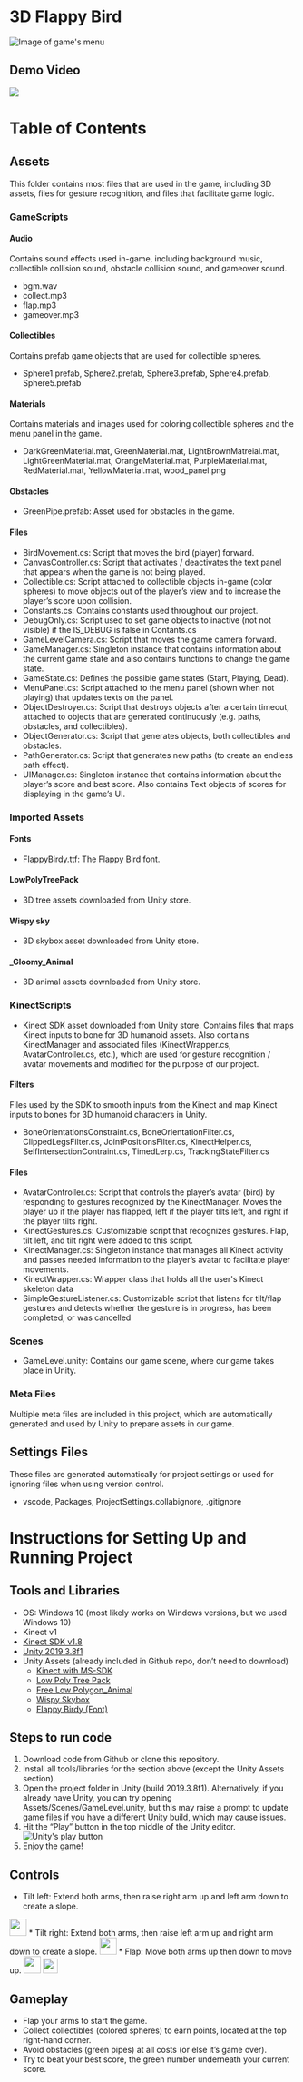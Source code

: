 # 3D Flappy Bird
![Image of game's menu](Images/game_menu.png)

## Demo Video
[![](http://img.youtube.com/vi/JTtSeiw6p2Q/0.jpg)](http://www.youtube.com/watch?v=JTtSeiw6p2Q "Demo Video")

# Table of Contents
## Assets
This folder contains most files that are used in the game, including 3D assets, files for gesture recognition, and files that facilitate game logic.
### GameScripts
#### Audio
Contains sound effects used in-game, including background music, collectible collision sound, obstacle collision sound, and gameover sound.
* bgm.wav
* collect.mp3
* flap.mp3
* gameover.mp3
#### Collectibles
Contains prefab game objects that are used for collectible spheres.
* Sphere1.prefab, Sphere2.prefab, Sphere3.prefab, Sphere4.prefab, Sphere5.prefab
#### Materials
Contains materials and images used for coloring collectible spheres and the menu panel in the game.
* DarkGreenMaterial.mat, GreenMaterial.mat, LightBrownMatreial.mat, LightGreenMaterial.mat, OrangeMaterial.mat, PurpleMaterial.mat, RedMaterial.mat, YellowMaterial.mat, wood_panel.png
#### Obstacles
* GreenPipe.prefab: Asset used for obstacles in the game.
#### Files
* BirdMovement.cs: Script that moves the bird (player) forward.
* CanvasController.cs: Script that activates / deactivates the text panel that appears when the game is not being played.
* Collectible.cs: Script attached to collectible objects in-game (color spheres) to move objects out of the player’s view and to increase the player’s score upon collision.
* Constants.cs: Contains constants used throughout our project.
* DebugOnly.cs: Script used to set game objects to inactive (not not visible) if the IS_DEBUG is false in Contants.cs
* GameLevelCamera.cs: Script that moves the game camera forward.
* GameManager.cs: Singleton instance that contains information about the current game state and also contains functions to change the game state.
* GameState.cs: Defines the possible game states (Start, Playing, Dead).
* MenuPanel.cs: Script attached to the menu panel (shown when not playing) that updates texts on the panel.
* ObjectDestroyer.cs: Script that destroys objects after a certain timeout, attached to objects that are generated continuously (e.g. paths, obstacles, and collectibles).
* ObjectGenerator.cs: Script that generates objects, both collectibles and obstacles.
* PathGenerator.cs: Script that generates new paths (to create an endless path effect).
* UIManager.cs: Singleton instance that contains information about the player’s score and best score. Also contains Text objects of scores for displaying in the game’s UI.

### Imported Assets
#### Fonts
* FlappyBirdy.ttf: The Flappy Bird font.
#### LowPolyTreePack
* 3D tree assets downloaded from Unity store.
#### Wispy sky
* 3D skybox asset downloaded from Unity store.
#### _Gloomy_Animal
* 3D animal assets downloaded from Unity store.

### KinectScripts
* Kinect SDK asset downloaded from Unity store. Contains files that maps Kinect inputs to 
bone for 3D humanoid assets. Also contains KinectManager and associated files (KinectWrapper.cs, AvatarController.cs, etc.), which are used for gesture recognition / avatar movements and modified for the purpose of our project. 
#### Filters
Files used by the SDK to smooth inputs from the Kinect and map Kinect inputs to bones for 3D humanoid characters in Unity.
* BoneOrientationsConstraint.cs,  BoneOrientationFilter.cs, ClippedLegsFilter.cs, JointPositionsFilter.cs, KinectHelper.cs, SelfIntersectionContraint.cs, TimedLerp.cs, TrackingStateFilter.cs
#### Files
* AvatarController.cs: Script that controls the player’s avatar (bird) by responding to gestures recognized by the KinectManager. Moves the player up if the player has flapped, left if the player tilts left, and right if the player tilts right.
* KinectGestures.cs: Customizable script that recognizes gestures. Flap, tilt left, and tilt right were added to this script.
* KinectManager.cs: Singleton instance that manages all Kinect activity and passes needed information to the player’s avatar to facilitate player movements.
* KinectWrapper.cs: Wrapper class that holds all the user's Kinect skeleton data
* SimpleGestureListener.cs: Customizable script that listens for tilt/flap gestures and detects whether the gesture is in progress, has been completed, or was cancelled

### Scenes
* GameLevel.unity: Contains our game scene, where our game takes place in Unity.

### Meta Files
Multiple meta files are included in this project, which are automatically generated and used by Unity to prepare assets in our game.

 ## Settings Files
These files are generated automatically for project settings or used for ignoring files when using version control.
* vscode, Packages, ProjectSettings.collabignore, .gitignore


# Instructions for Setting Up and Running Project
## Tools and Libraries
* OS: Windows 10 (most likely works on Windows versions, but we used Windows 10)
* Kinect v1
* [Kinect SDK v1.8](https://www.microsoft.com/en-us/download/details.aspx?id=40278)
* [Unity 2019.3.8f1](https://unity3d.com/get-unity/download/archive) 
* Unity Assets (already included in Github repo, don’t need to download)
    * [Kinect with MS-SDK](https://assetstore.unity.com/packages/tools/kinect-with-ms-sdk-7747)
    * [Low Poly Tree Pack](https://assetstore.unity.com/packages/3d/vegetation/trees/low-poly-tree-pack-57866)
    * [Free Low Polygon_Animal](https://assetstore.unity.com/packages/3d/characters/animals/free-low-polygon-animal-110679)
    * [Wispy Skybox](https://assetstore.unity.com/packages/2d/textures-materials/sky/wispy-skybox-21737)
    * [Flappy Birdy (Font)](https://www.dafont.com/flappybirdy.font)

## Steps to run code
1. Download code from Github or clone this repository.
2. Install all tools/libraries for the section above (except the Unity Assets section).
3. Open the project folder in Unity (build 2019.3.8f1). Alternatively, if you already have Unity, you can try opening Assets/Scenes/GameLevel.unity, but this may raise a prompt to update game files if you have a different Unity build, which may cause issues.
4.  Hit the “Play” button in the top middle of the Unity editor.
![Unity's play button](Images/unity_play_button.png)
5.  Enjoy the game!

## Controls
* Tilt left: Extend both arms, then raise right arm up and left arm down to create a slope.
<img src="Images/tilt_left.png" width="30">
* Tilt right: Extend both arms, then raise left arm up and right arm down to create a slope.
<img src="Images/tilt_right.png" width="30">
* Flap: Move both arms up then down to move up.
<img src="Images/flap_1.png" width="30">
<img src="Images/flap_2.png" width="26">

## Gameplay
* Flap your arms to start the game.
* Collect collectibles (colored spheres) to earn points, located at the top right-hand corner.
* Avoid obstacles (green pipes) at all costs (or else it’s game over).
* Try to beat your best score, the green number underneath your current score.

